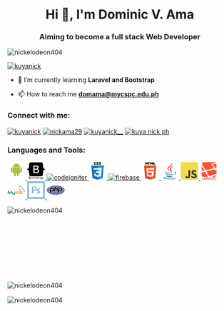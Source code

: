 <h1 align="center">Hi 👋, I'm Dominic V. Ama</h1>
<h3 align="center">Aiming to become a full stack Web Developer</h3>

<p align="left"> <img src="https://komarev.com/ghpvc/?username=nickelodeon404&label=Profile%20views&color=0e75b6&style=flat" alt="nickelodeon404" /> </p>

<p align="left"> <a href="https://twitter.com/kuyanick" target="blank"><img src="https://img.shields.io/twitter/follow/kuyanick?logo=twitter&style=for-the-badge" alt="kuyanick" /></a> </p>

- 🌱 I’m currently learning **Laravel and Bootstrap**

- 📫 How to reach me **domama@mycspc.edu.ph**

<h3 align="left">Connect with me:</h3>
<p align="left">
<a href="https://twitter.com/kuyanick" target="blank"><img align="center" src="https://raw.githubusercontent.com/rahuldkjain/github-profile-readme-generator/master/src/images/icons/Social/twitter.svg" alt="kuyanick" height="30" width="40" /></a>
<a href="https://fb.com/nickama29" target="blank"><img align="center" src="https://raw.githubusercontent.com/rahuldkjain/github-profile-readme-generator/master/src/images/icons/Social/facebook.svg" alt="nickama29" height="30" width="40" /></a>
<a href="https://instagram.com/kuyanick__" target="blank"><img align="center" src="https://raw.githubusercontent.com/rahuldkjain/github-profile-readme-generator/master/src/images/icons/Social/instagram.svg" alt="kuyanick__" height="30" width="40" /></a>
<a href="https://www.youtube.com/c/kuya nick ph" target="blank"><img align="center" src="https://raw.githubusercontent.com/rahuldkjain/github-profile-readme-generator/master/src/images/icons/Social/youtube.svg" alt="kuya nick ph" height="30" width="40" /></a>
</p>

<h3 align="left">Languages and Tools:</h3>
<p align="left"> <a href="https://developer.android.com" target="_blank" rel="noreferrer"> <img src="https://raw.githubusercontent.com/devicons/devicon/master/icons/android/android-original-wordmark.svg" alt="android" width="40" height="40"/> </a> <a href="https://getbootstrap.com" target="_blank" rel="noreferrer"> <img src="https://raw.githubusercontent.com/devicons/devicon/master/icons/bootstrap/bootstrap-plain-wordmark.svg" alt="bootstrap" width="40" height="40"/> </a> <a href="https://codeigniter.com" target="_blank" rel="noreferrer"> <img src="https://cdn.worldvectorlogo.com/logos/codeigniter.svg" alt="codeigniter" width="40" height="40"/> </a> <a href="https://www.w3schools.com/css/" target="_blank" rel="noreferrer"> <img src="https://raw.githubusercontent.com/devicons/devicon/master/icons/css3/css3-original-wordmark.svg" alt="css3" width="40" height="40"/> </a> <a href="https://firebase.google.com/" target="_blank" rel="noreferrer"> <img src="https://www.vectorlogo.zone/logos/firebase/firebase-icon.svg" alt="firebase" width="40" height="40"/> </a> <a href="https://www.w3.org/html/" target="_blank" rel="noreferrer"> <img src="https://raw.githubusercontent.com/devicons/devicon/master/icons/html5/html5-original-wordmark.svg" alt="html5" width="40" height="40"/> </a> <a href="https://www.java.com" target="_blank" rel="noreferrer"> <img src="https://raw.githubusercontent.com/devicons/devicon/master/icons/java/java-original.svg" alt="java" width="40" height="40"/> </a> <a href="https://developer.mozilla.org/en-US/docs/Web/JavaScript" target="_blank" rel="noreferrer"> <img src="https://raw.githubusercontent.com/devicons/devicon/master/icons/javascript/javascript-original.svg" alt="javascript" width="40" height="40"/> </a> <a href="https://laravel.com/" target="_blank" rel="noreferrer"> <img src="https://raw.githubusercontent.com/devicons/devicon/master/icons/laravel/laravel-plain-wordmark.svg" alt="laravel" width="40" height="40"/> </a> <a href="https://www.mysql.com/" target="_blank" rel="noreferrer"> <img src="https://raw.githubusercontent.com/devicons/devicon/master/icons/mysql/mysql-original-wordmark.svg" alt="mysql" width="40" height="40"/> </a> <a href="https://www.photoshop.com/en" target="_blank" rel="noreferrer"> <img src="https://raw.githubusercontent.com/devicons/devicon/master/icons/photoshop/photoshop-line.svg" alt="photoshop" width="40" height="40"/> </a> <a href="https://www.php.net" target="_blank" rel="noreferrer"> <img src="https://raw.githubusercontent.com/devicons/devicon/master/icons/php/php-original.svg" alt="php" width="40" height="40"/> </a> </p>


<p><img align="left" src="https://github-readme-stats.vercel.app/api/top-langs?username=nickelodeon404&show_icons=true&locale=en&layout=compact" alt="nickelodeon404" /></p>
<br>
<br>
<br>
<br>
<br>
<br>
<br>
<br>
<br>
<p><img align="center" src="https://github-readme-stats.vercel.app/api?username=nickelodeon404&show_icons=true&locale=en" alt="nickelodeon404" /></p>

<p><img align="center" src="https://github-readme-streak-stats.herokuapp.com/?user=nickelodeon404&" alt="nickelodeon404" /></p>



